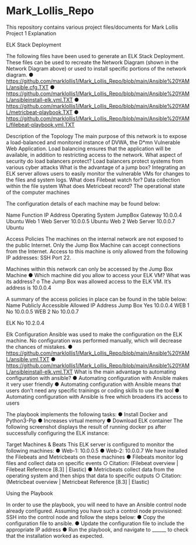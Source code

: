 # Mark_Lollis_Repo
This repository contains various project files/documents for Mark Lollis 
Project 1 Explanation 

ELK Stack Deployment
 

The following files have been used to generate an ELK Stack Deployment. These files can be used to recreate the Network Diagram (shown in the Network Diagram above) or used to install specific portions of the network diagram. 
●	https://github.com/marklollis1/Mark_Lollis_Repo/blob/main/Ansible%20YAML/ansible.cfg.TXT
●	https://github.com/marklollis1/Mark_Lollis_Repo/blob/main/Ansible%20YAML/ansibleinstall-elk.yml.TXT
●	https://github.com/marklollis1/Mark_Lollis_Repo/blob/main/Ansible%20YAML/metricbeat-playbook.TXT
●	https://github.com/marklollis1/Mark_Lollis_Repo/blob/main/Ansible%20YAML/filebeat-playbook.yml.TXT

Description of the Topology
The main purpose of this network is to expose a load-balanced and monitored instance of DVWA, the D*mn Vulnerable Web Application.
Load balancing ensures that the application will be  available, in addition to restricting access to the network.
What aspect of security do load balancers protect? Load balancers protect systems from various cyber attacks
What is the advantage of a jump box?
Integrating an ELK server allows users to easily monitor the vulnerable VMs for changes to the files and system logs.
What does Filebeat watch for? Data collection within the file system
What does Metricbeat record? The operational state of the computer machines 

The configuration details of each machine may be found below: 

Name	Function 	IP Address	Operating System
JumpBox	Gateway	10.0.0.4	Ubuntu 
Web 1 	Web Server	10.0.0.5	Ubuntu 
Web 2	Web Server	10.0.0.7	Ubuntu 

Access Policies
The machines on the internal network are not exposed to the public Internet.
Only the Jump Box Machine can accept connections from the Internet. Access to this machine is only allowed from the following IP addresses: SSH Port 22.

Machines within this network can only be accessed by the  Jump Box Machine
●	Which machine did you allow to access your ELK VM? What was its address? 
o	The Jump Box was allowed access to the ELK VM. It’s address is 10.0.0.4

A summary of the access policies in place can be found in the table below:
Name	Publicly Accessible	Allowed IP Address
Jump Box 	Yes 	10.0.0.4
WEB 1 	No 	10.0.0.5
WEB 2	No 	10.0.0.7

ELK	No	10.2.0.4

Elk Configuration
Ansible was used to make the configuration on the ELK machine. No configuration was performed manually, which will decrease the chances of mistakes.
●	https://github.com/marklollis1/Mark_Lollis_Repo/blob/main/Ansible%20YAML/ansible.yml.TXT
●	https://github.com/marklollis1/Mark_Lollis_Repo/blob/main/Ansible%20YAML/ansibleinstall-elk.yml.TXT
What is the main advantage to automating configuration with ansible? 
●	Automating configuration with Ansible makes it very user friendly 
●	Automating configuration with Ansible means that users don’t need any specific trainings or coding skills to use the tool
●	Automating configuration with Ansible is free which broadens it’s access to users

The playbook implements the following tasks: 
●	Install Docker and Python3-Pip
●	Increases virtual memory
●	Download ELK container
The following screenshot displays the result of running docker ps after successfully configuring the ELK instance: 
 

Target Machines & Beats
This ELK server is configured to monitor the following machines:
●	Web-1: 10.0.0.5 
●	Web-2: 10.0.0.7 
We have installed the Filebeats and Metricbeats on these machines
●	Filebeats monitor log files and collect data on specific events
○	Citation: (Filebeat overview | Filebeat Reference [8.3] | Elastic)
●	Metricbeats collect data from the operating system and then ships that data to specific outputs
○	Citation: (Metricbeat overview | Metricbeat Reference [8.3] | Elastic)

Using the Playbook

In order to use the playbook, you will need to have an Ansible control node already configured. Assuming you have such a control node provisioned:
SSH into the control node and follow the steps below:
●	Copy the configuration file to ansible.
●	 Update the configuration file to include the appropriate IP address
●	Run the playbook, and navigate to ______ to check that the installation worked as expected.
